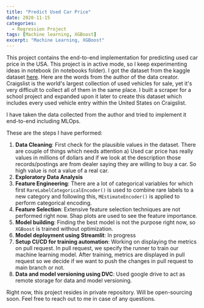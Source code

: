 ```yaml
---
title: "Predict Used Car Price"
date: 2020-11-15
categories:
  - Regression Project
tags: [Machine learning, XGBoost]
excerpt: "Machine Learning, XGBoost"
---
```


This project contains the end-to-end implementation for predicting used car price in the USA. This project is in active mode, so I keep experimenting ideas in notebook (in notebooks folder). I got the dataset from the kaggle dataset [here](https://www.kaggle.com/austinreese/craigslist-carstrucks-data). Here are the words from the author of the data creator. Craigslist is the world's largest collection of used vehicles for sale, yet it's very difficult to collect all of them in the same place. I built a scraper for a school project and expanded upon it later to create this dataset which includes every used vehicle entry within the United States on Craigslist.

I have taken the data collected from the author and tried to implement it end-to-end including MLOps.

These are the steps I have performed:

1. **Data Cleaning**: First check for the plausible values in the dataset. There are couple of things which needs attention
    a) Used car price has really values in millions of dollars and if we look at the description those records/postings are from dealer saying they are willing to buy a car. So high value is not a value of a real car. 
2. **Exploratory Data Analysis**
3. **Feature Engineering**: There are a lot of categorical variables for which first ```RareLabelCategoricalEncoder()``` is used to combine rare labels to a new category and following this, ```MEstimateEncoder()``` is applied to perform categorical encoding.
4. **Feature Selection**: Extensive feature selection techniques are not performed right now. Shap plots are used to see the feature importance.
5. **Model building**: Finding the best model is not the purpose right now, so ```XGBoost``` is trained without optimization.
6. **Model deployment using Streamlit**: In progress
7. **Setup CI/CD for training automation**: Working on displaying the metrics on pull request. In pull request, we specify the runner to train our machine learning model. After training, metrics are displayed in pull request so we decide if we want to push the changes in pull request to main branch or not. 
8. **Data and model versioning using DVC**: Used google drive to act as remote storage for data and model versioning.

Right now, this project resides in private repository. Will be open-sourcing soon. Feel free to reach out to me in case of any questions.